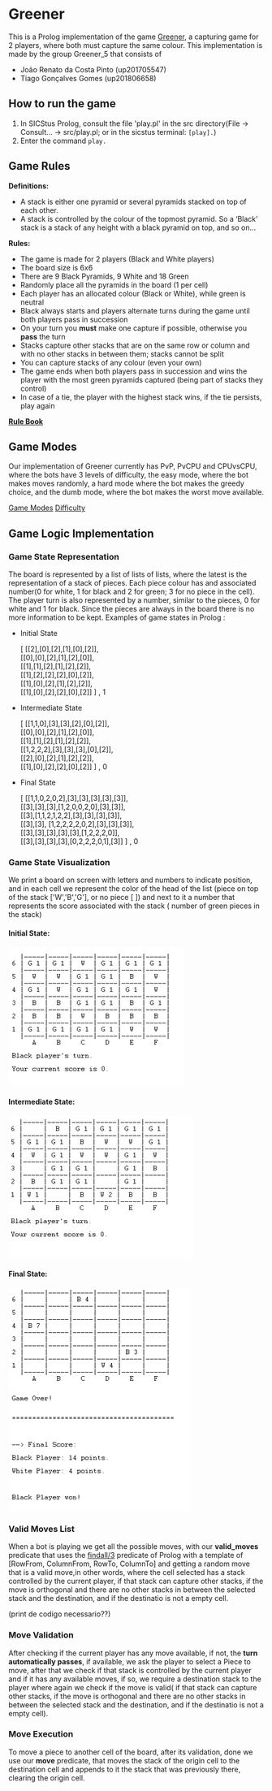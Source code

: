 # Greener

This is a Prolog implementation of the game [Greener](https://nestorgames.com/#green_detail), a capturing game for 2 players, where both must capture the same colour.
This implementation is made by the group Greener_5 that consists of

- João Renato da Costa Pinto (up201705547)
- Tiago Gonçalves Gomes (up201806658)

## How to run the game

1. In SICStus Prolog, consult the file 'play.pl' in the src directory(File -> Consult... -> src/play.pl; or in the sicstus terminal: `[play].`)
2. Enter the command `play.`

## Game Rules

**Definitions:**

- A stack is either  one pyramid or several pyramids stacked on top of each other.
- A stack is controlled by the colour of the topmost pyramid. So a ‘Black’ stack is a stack of any height with a black pyramid on top, and so on...

**Rules:**

- The game is made for 2 players (Black and White players)
- The board size is 6x6
- There are 9 Black Pyramids, 9 White and 18 Green
- Randomly place all the pyramids in the board (1 per cell)
- Each player has an allocated colour (Black or White), while green is neutral
- Black always starts and players alternate turns during the game until both players pass in succession
- On your turn you **must** make one capture if possible, otherwise you **pass** the turn
- Stacks capture other stacks that are on the same row or column and with no other stacks in between them; stacks cannot be split
- You can capture stacks of any colour (even your own)
- The game ends when both players pass in succession and wins the player with the most green pyramids captured (being part of stacks they control)
- In case of a tie, the player with the highest stack wins, if the tie persists, play again

[**Rule Book**](https://nestorgames.com/rulebooks/GREENGREENERGREENEST_EN.pdf)

## Game Modes

Our implementation of Greener currently has PvP, PvCPU and CPUvsCPU, where the bots have 3 levels of difficulty, the easy mode, where the bot makes moves randomly, a hard mode where the bot makes the greedy choice, and the dumb mode, where the bot makes the worst move available.

[Game Modes](images/game_modes.png) [Difficulty](images/bots_difficulty.png)



## Game Logic Implementation

### Game State Representation

The board is represented by a list of lists of lists, where the latest is the representation of a stack of pieces. Each piece colour has and associated number(0 for white, 1 for black and 2 for green; 3 for no piece in the cell). The player turn is also represented by a number, similar to the pieces, 0 for white and 1 for black.
 Since the pieces are always in the board there is no more information to be kept.
 Examples of game states in Prolog :

- Initial State


	[	[[2],[0],[2],[1],[0],[2]],</br>
		[[0],[0],[2],[1],[2],[0]],</br>
		[[1],[1],[2],[1],[2],[2]],</br>
		[[1],[2],[2],[2],[0],[2]],</br>
		[[1],[0],[2],[1],[2],[2]],</br>
		[[1],[0],[2],[2],[0],[2]]	] , 1

- Intermediate State

	[	[[1,1,0],[3],[3],[2],[0],[2]],</br>
		[[0],[0],[2],[1],[2],[0]],</br>
		[[1],[1],[2],[1],[2],[2]],</br>
		[[1,2,2,2],[3],[3],[3],[0],[2]],</br>
		[[2],[0],[2],[1],[2],[2]],</br>
		[[1],[0],[2],[2],[0],[2]]	] , 0
        
- Final State

	[	[[1,1,0,2,0,2],[3],[3],[3],[3],[3]],</br>
		[[3],[3],[3],[1,2,0,0,2,0],[3],[3]],</br>
		[[3],[1,1,2,1,2,2],[3],[3],[3],[3]],</br>
		[[3],[3], [1,2,2,2,2,0,2],[3],[3],[3]],</br>
		[[3],[3],[3],[3],[3],[1,2,2,2,0]],</br>
		[[3],[3],[3],[3],[0,2,2,2,0,1],[3]]	] , 0
        
### Game State Visualization

We print a board on screen with letters and numbers to indicate position, and in each cell we represent the color of the head of the list (piece on top of the stack ['W','B','G'], or no piece [  ]) and next to it a number that represents the score associated with the stack ( number of green pieces in the stack)

#### Initial State:

![Initial State](images/initial_board.png)

#### Intermediate State:

![Intermediate State](/images/intermediate_board.png)

#### Final State:

![Final State](images/final_board.png)

### Valid Moves List

When a bot is playing we get all the possible moves, with our **valid_moves** predicate that uses the [findall/3](https://www.swi-prolog.org/pldoc/man?predicate=findall%2f3) predicate of Prolog with a template of  [RowFrom, ColumnFrom, RowTo, ColumnTo] and getting a random move that is a valid move,in other words, where the cell selected has a stack controlled by the current player, if that stack can capture other stacks, if the move is orthogonal and there are no other stacks in between the selected stack and the destination, and if the destinatio is not a empty cell.

(print de codigo necessario??)

### Move Validation

After checking if the current player has any move available, if not, the **turn automatically passes**, if available, we ask the player to select a Piece to move, after that we check if that stack is controlled by the current player and if it has any available moves, if so, we require a destination stack to the player where again we check if the move is valid( if that stack can capture other stacks, if the move is orthogonal and there are no other stacks in between the selected stack and the destination, and if the destinatio is not a empty cell).

### Move Execution

To move a piece to another cell of the board, after its validation, done  we use our **move** predicate, that moves the stack of the origin cell to the destination cell and appends to it the stack that was previously there, clearing the origin cell.